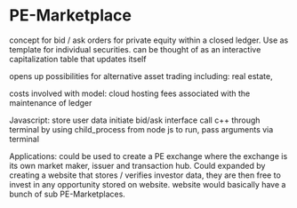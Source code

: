 # PE-Marketplace
concept for bid / ask orders for private equity within a closed ledger. Use as template for individual securities.
can be thought of as an interactive capitalization table that updates itself

opens up possibilities for alternative asset trading including: real estate, 

costs involved with model:
cloud hosting fees associated with the maintenance of ledger

Javascript:
store user data
initiate bid/ask interface
call c++ through terminal by using child_process from node js to run, pass arguments via terminal


Applications: could be used to create a PE exchange where the exchange is its own market maker, issuer and transaction hub. Could expanded by creating a website that stores / verifies investor data, they are then free to invest in any opportunity stored on website. website would basically have a bunch of sub PE-Marketplaces.
